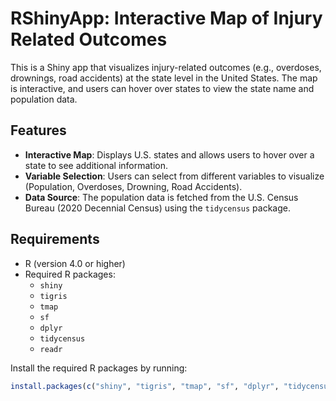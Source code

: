 # RShinyApp: Interactive Map of Injury Related Outcomes

This is a Shiny app that visualizes injury-related outcomes (e.g., overdoses, drownings, road accidents) at the state level in the United States. The map is interactive, and users can hover over states to view the state name and population data.

## Features
- **Interactive Map**: Displays U.S. states and allows users to hover over a state to see additional information.
- **Variable Selection**: Users can select from different variables to visualize (Population, Overdoses, Drowning, Road Accidents).
- **Data Source**: The population data is fetched from the U.S. Census Bureau (2020 Decennial Census) using the `tidycensus` package.

## Requirements
- R (version 4.0 or higher)
- Required R packages:
  - `shiny`
  - `tigris`
  - `tmap`
  - `sf`
  - `dplyr`
  - `tidycensus`
  - `readr`
  
Install the required R packages by running:

```r
install.packages(c("shiny", "tigris", "tmap", "sf", "dplyr", "tidycensus", "readr"))
